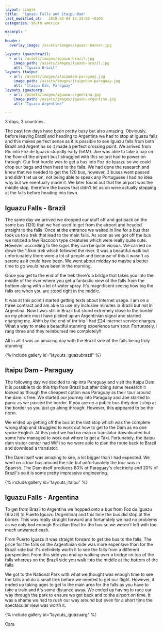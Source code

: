 ```yaml
---
layout: single
title:  "Iguazu Falls and Itaipu Dam"
last_modified_at:   2018-03-04 14:34:00 +0200
categories: south america

excerpt: "
 "
header:
  overlay_image: /assets/images/iguazu-banner.jpg

layouts_iguazubrazil:
  - url: /assets/images/iguazu-brazil.jpg
    image_path: /assets/images/iguazu-brazil.jpg
    alt: "Iguazu Brazil"
layouts_itaipu:
  - url: /assets/images/itaipudam-paraguay.jpg
    image_path: /assets/images/itaipudam-paraguay.jpg
    alt: "Itaipu Dam, Paraguay"
layouts_iguazuarg:
  - url: /assets/images/iguazu-argentina.jpg
    image_path: /assets/images/iguazu-argentina.jpg
    alt: "Iguazu Argentina"

---
```


3 days, 3 countries.

The past few days have been pretty busy but also amazing. Obviously, before leaving Brazil and heading to Argentina we had to stop at Iguazu falls and this makes perfect sense as it is possible to see Iguazu falls from both Brazil and Argentina so it made a perfect crossing point. 
We arrived from Rio into Foz de Iguazu stupidly early (5AM). Joe was able to take a nap on the floor of the airport but I struggled with this so just had to power on through. Our first hurdle was to get a bus into Foz de Iguazu so we could drop our bags and then head to the falls. We had done the research and knew that we needed to get the 120 bus, however, 3 buses went passed and didn't let us on, not being able to speak any Portuguese I had no idea why but we eventually made it. We later found out that the airport was the middle stop, therefore the buses that didn't let us on were actually stopping at the falls before heading into town.

## Iguazu Falls - Brazil

The same day we arrived we dropped our stuff off and got back on the same bus (120) that we had used to get from the airport and headed straight to the falls. Once at the entrance we waited in line for a bus that took us to a trek that lead to the main falls. As soon as we got off the bus we noticed a few Raccoon type creatures which were really quite cute. However, according to the signs they can be quite vicious. We carried on down the 1.5km trek which followed the river. It was a beautiful walk but unfortunately there were a lot of people and because of this it wasn't as serene as it could have been. We went about midday so maybe a better time to go would have been in the morning. 

Once you get to the end of the trek there's a bridge that takes you into the middle of the river where you get a fantastic view of the falls from the bottom along with a lot of water spray. It's magnificent seeing how big the falls are when you are stood right in the middle. 

It was at this point I started getting texts about Internet usage. I am on a three contract and am able to use my inclusive minutes in Brazil but not in Argentina. Now I was still in Brazil but stood extremely close to the border so my phone must have picked up an Argentinian signal and started charging me. Ahhh by the end of thr trip I had £24 internet service charges. What a way to make a beautiful stunning experience turn sour. Fortunately, I rang three and they reimbursed me completely!! 

All in all it was an amazing day with the Brazil side of the falls being truly stunning!

{% include gallery id="layouts_iguazubrazil" %}

## Itaipu Dam - Paraguay

The following day we decided to nip into Paraguay and visit the Itaipu Dam. It is possible to do this trip from Brazil but after doing some research it looked as though the cheapest option was Paraguay as their tour around the dam is free. 
We started our journey into Paraguay and Joe started to panic as we passed the border. If you are on a public bus they don't stop at the border so you just go along through. However, this appeared to be the norm.

We ended up getting off the bus at the last stop which was the complete wrong stop and struggled to work out how to get to the Dam as no one spoke English. At this point we had no map or translator downloaded but some how managed to work out where to get a Taxi. Fortunately, the Itaipu dam visitor center had WiFi so we were able to plan the route back to Brazil and download a translator.

The Dam itself was amazing to see, a lot bigger than I had expected. We went on a tour bus around the site but unfortunately the tour was in Spanish. The Dam itself produces 80% of Paraguay's electricity and 20% of Brazil's so it is some pretty impressive engineering.

{% include gallery id="layouts_itaipu" %}

## Iguazu Falls - Argentina 

To get from Brazil to Argentina we hopped onto a bus from Foz du Iguazu (Brazil) to Puerto Iguazu (Argentina) and this time the bus did stop at the border. This was really straight forward and fortunately we had no problems as we only had enough Brazilian Real for the bus so we weren't left with too much unwanted cash. 

From Puerto Iguazu it was straight forward to get the bus to the falls. The price for the falls on the Argentinian side was more expensive than for the Brazil side but it's definitely worth it to see the falls from a different perspective. From this side you end up walking over a bridge on top of the falls whereas on the Brazil side you walk into the middle at the bottom of the falls.

We got to the National Park with what we thought was enough time to see the falls and do a small trek before we needed to get our flight. However, it ended up taking ages to get to the main area for the falls as you have to take a train and it's some distance away. We ended up having to race our way through the park to ensure we got back and to the airport on time. It was a shame we had to rush our way around but even for a short time the spectacular view was worth it.

{% include gallery id="layouts_iguazuarg" %}

Cara


